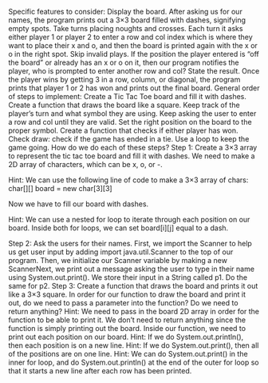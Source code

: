 Specific features to consider:
Display the board. After asking us for our names, the program prints out a 3×3 board filled with dashes, signifying empty spots.
Take turns placing noughts and crosses. Each turn it asks either player 1 or player 2 to enter a row and col index which is where they want to place their x and o, and then the board is printed again with the x or o in the right spot.
Skip invalid plays. If the position the player entered is “off the board” or already has an x or o on it, then our program notifies the player, who is prompted to enter another row and col?
State the result. Once the player wins by getting 3 in a row, column, or diagonal, the program prints that player 1 or 2 has won and prints out the final board.
General order of steps to implement:
Create a Tic Tac Toe board and fill it with dashes.
Create a function that draws the board like a square.
Keep track of the player’s turn and what symbol they are using.
Keep asking the user to enter a row and col until they are valid.
Set the right position on the board to the proper symbol.
Create a function that checks if either player has won.
Check draw: check if the game has ended in a tie.
Use a loop to keep the game going.
How do we do each of these steps?
Step 1: Create a 3×3 array to represent the tic tac toe board and fill it with dashes.
We need to make a 2D array of characters, which can be x, o, or -.

Hint: We can use the following line of code to make a 3×3 array of chars: char[][] board = new char[3][3]

Now we have to fill our board with dashes.

Hint: We can use a nested for loop to iterate through each position on our board. Inside both for loops, we can set board[i][j] equal to a dash.

Step 2: Ask the users for their names.
First, we import the Scanner to help us get user input by adding import java.util.Scanner to the top of our program.
Then, we initialize our Scanner variable by making a new ScannerNext, we print out a message asking the user to type in their name using System.out.print().
We store their input in a String called p1.
Do the same for p2.
Step 3: Create a function that draws the board and prints it out like a 3×3 square.
In order for our function to draw the board and print it out, do we need to pass a parameter into the function? Do we need to return anything?
Hint: We need to pass in the board 2D array in order for the function to be able to print it. We don’t need to return anything since the function is simply printing out the board.
Inside our function, we need to print out each position on our board.
Hint: If we do System.out.println(), then each position is on a new line.
Hint: If we do System.out.print(), then all of the positions are on one line.
Hint: We can do System.out.print() in the inner for loop, and do System.out.println() at the end of the outer for loop so that it starts a new line after each row has been printed.
